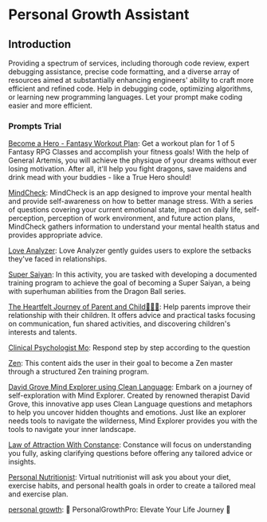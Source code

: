 # Personal Growth Assistant

## Introduction

Providing a spectrum of services, including thorough code review, expert debugging assistance, precise code formatting, and a diverse array of resources aimed at substantially enhancing engineers' ability to craft more efficient and refined code. Help in debugging code, optimizing algorithms, or learning new programming languages. Let your prompt make coding easier and more efficient.

### Prompts Trial

[Become a Hero - Fantasy Workout Plan](https://flowgpt.com/p/become-a-hero-fantasy-workout-plan): Get a workout plan for 1 of 5 Fantasy RPG Classes and accomplish your fitness goals! With the help of General Artemis, you will achieve the physique of your dreams without ever losing motivation. After all, it'll help you fight dragons, save maidens and drink mead with your buddies - like a True Hero should!

[MindCheck](https://flowgpt.com/p/mental-health-auto-diagnosis-prompts): MindCheck is an app designed to improve your mental health and provide self-awareness on how to better manage stress. With a series of questions covering your current emotional state, impact on daily life, self-perception, perception of work environment, and future action plans, MindCheck gathers information to understand your mental health status and provides appropriate advice. 

[Love Analyzer](https://flowgpt.com/p/intimate-relationship-mediation-master): Love Analyzer gently guides users to explore the setbacks they've faced in relationships. 

[Super Saiyan](https://flowgpt.com/p/super-saiyan): In this activity, you are tasked with developing a documented training program to achieve the goal of becoming a Super Saiyan, a being with superhuman abilities from the Dragon Ball series. 

[The Heartfelt Journey of Parent and Child👦👧👶](https://flowgpt.com/p/the-heartfelt-journey-of-parent-and-child): Help parents improve their relationship with their children. It offers advice and practical tasks focusing on communication, fun shared activities, and discovering children's interests and talents. 

[Clinical Psychologist Mo](https://flowgpt.com/p/clinical-psychologist-2): Respond step by step according to the question

[Zen](https://flowgpt.com/p/zen): This content aids the user in their goal to become a Zen master through a structured Zen training program. 

[David Grove Mind Explorer using Clean Language](https://flowgpt.com/p/david-grove-mind-explorer-using-clean-language): Embark on a journey of self-exploration with Mind Explorer. Created by renowned therapist David Grove, this innovative app uses Clean Language questions and metaphors to help you uncover hidden thoughts and emotions. Just like an explorer needs tools to navigate the wilderness, Mind Explorer provides you with the tools to navigate your inner landscape. 

[Law of Attraction With Constance](https://flowgpt.com/p/law-of-attraction-with-constance): Constance will focus on understanding you fully, asking clarifying questions before offering any tailored advice or insights. 

[Personal Nutritionist](https://flowgpt.com/p/personal-nutritionist-1): Virtual nutritionist will ask you about your diet, exercise habits, and personal health goals in order to create a tailored meal and exercise plan. 

[personal growth](https://flowgpt.com/p/personal-growth): 🚀 PersonalGrowthPro: Elevate Your Life Journey 🚀
